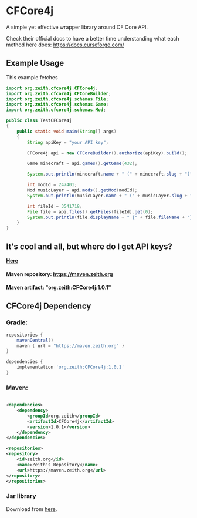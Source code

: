 # CFCore4j

A simple yet effective wrapper library around CF Core API.

Check their official docs to have a better time understanding what each method here does:
https://docs.curseforge.com/

## Example Usage

This example fetches

```java
import org.zeith.cfcore4j.CFCore4j;
import org.zeith.cfcore4j.CFCoreBuilder;
import org.zeith.cfcore4j.schemas.File;
import org.zeith.cfcore4j.schemas.Game;
import org.zeith.cfcore4j.schemas.Mod;

public class TestCFCore4j
{
	public static void main(String[] args)
	{
		String apiKey = "your API key";

		CFCore4j api = new CFCoreBuilder().authorize(apiKey).build();

		Game minecraft = api.games().getGame(432);

		System.out.println(minecraft.name + " (" + minecraft.slug + ")");

		int modId = 247401;
		Mod musicLayer = api.mods().getMod(modId);
		System.out.println(musicLayer.name + " (" + musicLayer.slug + ")");

		int fileId = 3541718;
		File file = api.files().getFiles(fileId).get(0);
		System.out.println(file.displayName + " {" + file.fileName + "}");
	}
}
```

## It's cool and all, but where do I get API keys?

**[Here](https://console.curseforge.com/?#/api-keys)**

#### Maven repository: https://maven.zeith.org

#### Maven artifact: "org.zeith:CFCore4j:1.0.1"

## CFCore4j Dependency

### Gradle:

```groovy
repositories {
    mavenCentral()
    maven { url = "https://maven.zeith.org" }
}

dependencies {
    implementation 'org.zeith:CFCore4j:1.0.1'
}
```

### Maven:

```xml

<dependencies>
    <dependency>
        <groupId>org.zeith</groupId>
        <artifactId>CFCore4j</artifactId>
        <version>1.0.1</version>
    </dependency>
</dependencies>

<repositories>
<repository>
    <id>zeith.org</id>
    <name>Zeith's Repository</name>
    <url>https://maven.zeith.org</url>
</repository>
</repositories>
```

### Jar library

Download from [here](https://github.com/Zeitheron/CFCore4j/releases).
